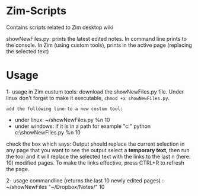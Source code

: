 # Zim-Scripts
Contains scripts related to Zim desktop wiki

showNewFiles.py: prints the latest edited notes. In command line prints to the console. In Zim (using custom tools), prints in the active page (replacing the selected text)

# Usage 

1- usage in Zim custum tools:
    download the showNewFiles.py file. Under linux don't forget to make it executable, `chmod +x showNewFiles.py`. 
    
    add the following line to a new costum tool:
    
* under linux: 
    ~/showNewFiles.py %n 10
* under windows: if it is in a path for example "c:" 
    python c:\showNewFiles.py %n 10

check the box which says: Output should replace the current selection
in any page that you want to see the output select a **temporary text**, then run the tool and it will replace
the selected text with the links to the last n (here: 10) modified pages. To make the links effective, press 
CTRL+R to refresh the page.
    
2- usage commandline (returns the last 10 newly edited pages) :  ~/showNewFiles "~/Dropbox/Notes/"  10        
